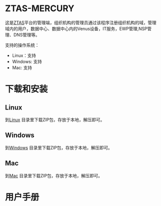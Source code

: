 # ZTAS-MERCURY
这是[ZTAS](https://github.com/kaidunztas/ztas)平台的管理端，组织机构的管理员通过该程序注册组织机构的域，管理域内的用户，数据中心、数据中心内的Venus设备，IT服务，EWP管理,NSP管理、DNS管理等。

支持的操作系统：
* Linux：支持
* Windows: 支持
* Mac: 支持

# 下载和安装

## Linux
到[Linux](https://github.com/kaidunztas/ztas-mercury/tree/main/linux) 目录里下载ZIP包，存放于本地，解压即可。

## Windows
到[Windows](https://github.com/kaidunztas/ztas-mercury/tree/main/windows) 目录里下载ZIP包，存放于本地，解压即可。

## Mac
到[Mac](https://github.com/kaidunztas/ztas-mercury/tree/main/darwin) 目录里下载ZIP包，存放于本地，解压即可。

# 用户手册
